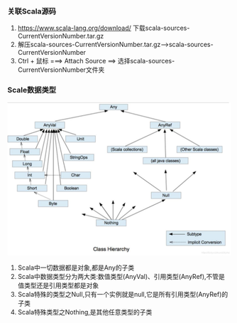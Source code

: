 ### 关联Scala源码
1. https://www.scala-lang.org/download/ 下载scala-sources-CurrentVersionNumber.tar.gz
2. 解压scala-sources-CurrentVersionNumber.tar.gz-->scala-sources-CurrentVersionNumber
3. Ctrl + 鼠标 ===> Attach Source ==> 选择scala-sources-CurrentVersionNumber文件夹


### Scale数据类型
![20201102110820549](Scala数据类型体系.png)
1. Scala中一切数据都是对象,都是Any的子类
2. Scala中数据类型分为两大类:数值类型(AnyVal)、引用类型(AnyRef),不管是值类型还是引用类型都是对象
3. Scala特殊的类型之Null,只有一个实例就是null,它是所有引用类型(AnyRef)的子类
4. Scala特殊类型之Nothing,是其他任意类型的子类